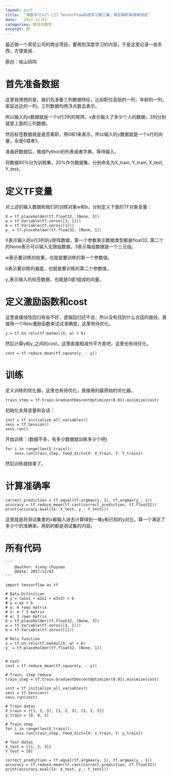 ```yaml
---
layout: post
title:  "深度学习入门（三）TensorFlow系统学习第三篇，索尼离职率简单测定"
date:   2017-12-03
categories: 算法与数学
excerpt: 嗯
---
```

<script src="https://cdnjs.cloudflare.com/ajax/libs/mathjax/2.7.1/MathJax.js?config=default" id=""></script>

最近做一个索尼公司的商业项目，要用到深度学习的内容，于是这里记录一些东西，方便查阅..

原创：岐山凤鸣

# 首先准备数据

这里我预想的是，我们先准备三列数据特征，比如职位高低的一列，年龄的一列，家庭远近的一列。三列数据均用浮点数去表示。

所以输入的x数据就是一个x行3列的矩阵，x表示输入了多少个人的数据，3列分别就是上面的三列数据。

然后标签数据就是是否离职，用0和1来表示。所以输入的y数据就是一个x行的向量，全是0或者1。

准备好数据后，做成Python的列表或者字典，等待输入。

将数据80%分为训练集，20%作为数据集，分别命名为X_train, Y_train, X_test, Y_test。

# 定义TF变量

对上述的输入数据和我们的训练对象w和b，分别定义下面的TF对象变量：

```
X = tf.placeholder(tf.float32, [None, 3])
w = tf.Variable(tf.zeros([3, 1]))
b = tf.Variable(tf.zeros([1]))
y_ = tf.placeholder(tf.float32, [None, 1])
```

X表示输入的x行3列的x矩阵数据，第一个参数表示数据类型都是float32, 第二个的None表示可以输入无限组数据，3表示每组数据是一个三元组。

w表示要训练的权重，也就是要训练的第一个参数值。

b表示要训练的偏差，也就是要训练的第二个参数值。

y_表示输入的标签数据，也就是0或1组成的向量。

# 定义激励函数和cost

这里直接线性回归有些不好，逻辑回归还不会，所以没有找到什么合适的曲线，直接用一个Relu激励函数来试试准确度，这里有待优化。

```
y = tf.nn.relu(tf.matmul(X, w) + b)
```

然后计算y和y_之间的cost，这里直接相减作平方差吧，这里也有待优化。

```
cost = tf.reduce_mean(tf.square(y_ - y))
```

# 训练

定义训练的优化器，这里也有待优化，直接用的最原始的优化器。

```
train_step = tf.train.GradientDescentOptimizer(0.01).minimize(cost)
```

初始化全局变量和会话：

```
init = tf.initialize_all_variables()
sess = tf.Session()
sess.run()
```

开始训练：(数据不多，有多少数据就训练多少个吧)

```
for i in range(len(X_train)):
	sess.run(train_step, feed_dict={X: X_train, Y: Y_train})
```

然后训练就结束了。

# 计算准确率

```
correct_prediction = tf.equal(tf.argmax(y, 1), tf.argmax(y_, 1))
accuracy = tf.reduce_mean(tf.cast(correct_prediction, tf.float32))
print(accuracy.eval({x: X_test, y_: Y_test}))
```

这里就是将测试集里的x都输入进去计算得到一堆y和已知的y对比，算一个满足了多少个的准确率。用到的都是测试集的内容。

# 所有代码

```
'''
	@author: Xiong chuyuan
	@date: 2017/12/03
'''

import tensorflow as tf 

# Data Difinition
# y = (w1x1 + w2x2 + w3x3) + b
# y = wx + b
# y: m rows matrix
# x: m * 3 matrix
# w: 3 rows matrix
X = tf.placeholder(tf.float32, [None, 3])
w = tf.Variable(tf.zeros([3, 1]))
b = tf.Variable(tf.zeros([1]))

# Relu function
y = tf.nn.relu(tf.matmul(X, w) + b)
y_ = tf.placeholder(tf.float32, [None, 1])


# Cost
cost = tf.reduce_mean(tf.square(y_ - y))

# Train, step reduce
train_step = tf.train.GradientDescentOptimizer(0.01).minimize(cost)

init = tf.initialize_all_variables()
sess = tf.Session()
sess.run(init)

# Train datas
X_train = [[1, 2, 3], [1, 2, 3], [1, 2, 3]]
y_train = [0, 0, 1]

# Train step
for i in range(len(X_train)):
	sess.run(train_step, feed_dict={X: x_train, Y: y_train})

# Test datas
X_test = [[1, 2, 3]]
Y_test = [0]

correct_prediction = tf.equal(tf.argmax(y, 1), tf.argmax(y_, 1))
accuracy = tf.reduce_mean(tf.cast(correct_prediction, tf.float32))
print(accuracy.eval({x: X_test, y_: Y_test}))
```